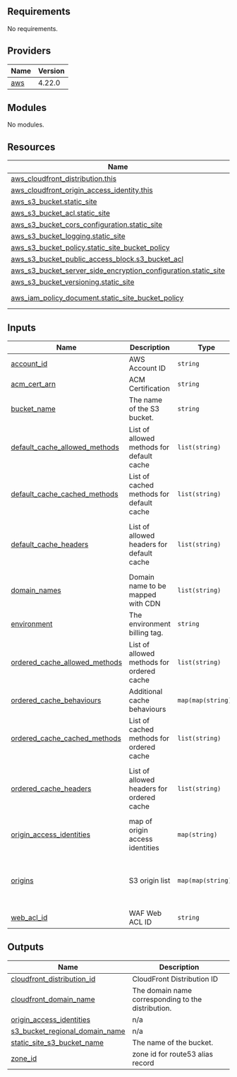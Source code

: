 ## Requirements

No requirements.

## Providers

| Name | Version |
|------|---------|
| <a name="provider_aws"></a> [aws](#provider\_aws) | 4.22.0 |

## Modules

No modules.

## Resources

| Name | Type |
|------|------|
| [aws_cloudfront_distribution.this](https://registry.terraform.io/providers/hashicorp/aws/latest/docs/resources/cloudfront_distribution) | resource |
| [aws_cloudfront_origin_access_identity.this](https://registry.terraform.io/providers/hashicorp/aws/latest/docs/resources/cloudfront_origin_access_identity) | resource |
| [aws_s3_bucket.static_site](https://registry.terraform.io/providers/hashicorp/aws/latest/docs/resources/s3_bucket) | resource |
| [aws_s3_bucket_acl.static_site](https://registry.terraform.io/providers/hashicorp/aws/latest/docs/resources/s3_bucket_acl) | resource |
| [aws_s3_bucket_cors_configuration.static_site](https://registry.terraform.io/providers/hashicorp/aws/latest/docs/resources/s3_bucket_cors_configuration) | resource |
| [aws_s3_bucket_logging.static_site](https://registry.terraform.io/providers/hashicorp/aws/latest/docs/resources/s3_bucket_logging) | resource |
| [aws_s3_bucket_policy.static_site_bucket_policy](https://registry.terraform.io/providers/hashicorp/aws/latest/docs/resources/s3_bucket_policy) | resource |
| [aws_s3_bucket_public_access_block.s3_bucket_acl](https://registry.terraform.io/providers/hashicorp/aws/latest/docs/resources/s3_bucket_public_access_block) | resource |
| [aws_s3_bucket_server_side_encryption_configuration.static_site](https://registry.terraform.io/providers/hashicorp/aws/latest/docs/resources/s3_bucket_server_side_encryption_configuration) | resource |
| [aws_s3_bucket_versioning.static_site](https://registry.terraform.io/providers/hashicorp/aws/latest/docs/resources/s3_bucket_versioning) | resource |
| [aws_iam_policy_document.static_site_bucket_policy](https://registry.terraform.io/providers/hashicorp/aws/latest/docs/data-sources/iam_policy_document) | data source |

## Inputs

| Name | Description | Type | Default | Required |
|------|-------------|------|---------|:--------:|
| <a name="input_account_id"></a> [account\_id](#input\_account\_id) | AWS Account ID | `string` | n/a | yes |
| <a name="input_acm_cert_arn"></a> [acm\_cert\_arn](#input\_acm\_cert\_arn) | ACM Certification | `string` | `""` | no |
| <a name="input_bucket_name"></a> [bucket\_name](#input\_bucket\_name) | The name of the S3 bucket. | `string` | n/a | yes |
| <a name="input_default_cache_allowed_methods"></a> [default\_cache\_allowed\_methods](#input\_default\_cache\_allowed\_methods) | List of allowed methods for default cache | `list(string)` | <pre>[<br>  "HEAD",<br>  "GET",<br>  "OPTIONS"<br>]</pre> | no |
| <a name="input_default_cache_cached_methods"></a> [default\_cache\_cached\_methods](#input\_default\_cache\_cached\_methods) | List of cached methods for default cache | `list(string)` | <pre>[<br>  "HEAD",<br>  "GET"<br>]</pre> | no |
| <a name="input_default_cache_headers"></a> [default\_cache\_headers](#input\_default\_cache\_headers) | List of allowed headers for default cache | `list(string)` | <pre>[<br>  "Access-Controll-Allow-Origin",<br>  "Access-Controll-Request-Headers",<br>  "Origin"<br>]</pre> | no |
| <a name="input_domain_names"></a> [domain\_names](#input\_domain\_names) | Domain name to be mapped with CDN | `list(string)` | `[]` | no |
| <a name="input_environment"></a> [environment](#input\_environment) | The environment billing tag. | `string` | n/a | yes |
| <a name="input_ordered_cache_allowed_methods"></a> [ordered\_cache\_allowed\_methods](#input\_ordered\_cache\_allowed\_methods) | List of allowed methods for ordered cache | `list(string)` | <pre>[<br>  "GET",<br>  "HEAD",<br>  "OPTIONS"<br>]</pre> | no |
| <a name="input_ordered_cache_behaviours"></a> [ordered\_cache\_behaviours](#input\_ordered\_cache\_behaviours) | Additional cache behaviours | `map(map(string))` | `{}` | no |
| <a name="input_ordered_cache_cached_methods"></a> [ordered\_cache\_cached\_methods](#input\_ordered\_cache\_cached\_methods) | List of cached methods for ordered cache | `list(string)` | <pre>[<br>  "GET",<br>  "HEAD"<br>]</pre> | no |
| <a name="input_ordered_cache_headers"></a> [ordered\_cache\_headers](#input\_ordered\_cache\_headers) | List of allowed headers for ordered cache | `list(string)` | <pre>[<br>  "Access-Controll-Allow-Origin",<br>  "Access-Controll-Request-Headers",<br>  "Origin"<br>]</pre> | no |
| <a name="input_origin_access_identities"></a> [origin\_access\_identities](#input\_origin\_access\_identities) | map of origin access identities | `map(string)` | `{}` | no |
| <a name="input_origins"></a> [origins](#input\_origins) | S3 origin list | `map(map(string))` | <pre>{<br>  "only-origin": {<br>    "origin_id": "only-origin"<br>  }<br>}</pre> | no |
| <a name="input_web_acl_id"></a> [web\_acl\_id](#input\_web\_acl\_id) | WAF Web ACL ID | `string` | `""` | no |

## Outputs

| Name | Description |
|------|-------------|
| <a name="output_cloudfront_distribution_id"></a> [cloudfront\_distribution\_id](#output\_cloudfront\_distribution\_id) | CloudFront Distribution ID |
| <a name="output_cloudfront_domain_name"></a> [cloudfront\_domain\_name](#output\_cloudfront\_domain\_name) | The domain name corresponding to the distribution. |
| <a name="output_origin_access_identities"></a> [origin\_access\_identities](#output\_origin\_access\_identities) | n/a |
| <a name="output_s3_bucket_regional_domain_name"></a> [s3\_bucket\_regional\_domain\_name](#output\_s3\_bucket\_regional\_domain\_name) | n/a |
| <a name="output_static_site_s3_bucket_name"></a> [static\_site\_s3\_bucket\_name](#output\_static\_site\_s3\_bucket\_name) | The name of the bucket. |
| <a name="output_zone_id"></a> [zone\_id](#output\_zone\_id) | zone id for route53 alias record |
